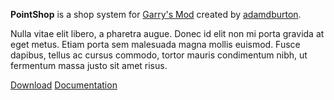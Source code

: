 <p class="lead">
	<strong>PointShop</strong> is a shop system for <a href="http://garrysmod.com/" target="_blank">Garry's Mod</a> created by <a href="http://github.com/adamdburton" target="_blank">adamdburton</a>.
</p>

Nulla vitae elit libero, a pharetra augue. Donec id elit non mi porta gravida at eget metus. Etiam porta sem malesuada magna mollis euismod. Fusce dapibus, tellus ac cursus commodo, tortor mauris condimentum nibh, ut fermentum massa justo sit amet risus.

<a href="https://github.com/adamdburton/pointshop/archive/master.zip" class="button button-huge">Download</a> <a href="/getting-started" class="button button-huge">Documentation</a>
